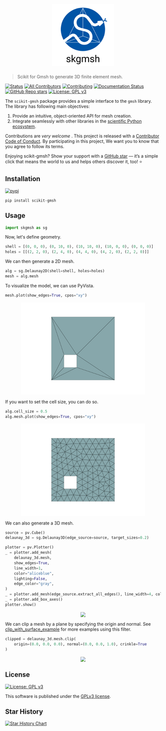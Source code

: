 <h1 align="center">
  <a href="https://github.com/pyvista/scikit-gmsh#--------">
    <img src="https://raw.githubusercontent.com/pyvista/scikit-gmsh/main/docs/_static/logo.svg"
         alt="scikit-gmsh"
         width="200"></a>
</h1>

> Scikit for Gmsh to generate 3D finite element mesh.

[![Status](https://badgen.net/badge/status/alpha/d8624d)](https://badgen.net/badge/status/alpha/d8624d)
[![All Contributors](https://img.shields.io/github/all-contributors/pyvista/scikit-gmsh?color=ee8449)](https://scikit-gmsh.readthedocs.io/en/latest/reference/about.html#contributors)
[![Contributing](https://img.shields.io/badge/PR-Welcome-%23FF8300.svg)](https://github.com/pyvista/scikit-gmsh/issues)
[![Documentation Status](https://readthedocs.org/projects/scikit-gmsh/badge/?version=latest)](https://scikit-gmsh.readthedocs.io/en/latest/?badge=latest)
[![GitHub Repo stars](https://img.shields.io/github/stars/pyvista/scikit-gmsh)](https://github.com/pyvista/scikit-gmsh/stargazers)
[![License: GPL v3](https://img.shields.io/badge/License-GPLv3-blue.svg)](https://www.gnu.org/licenses/gpl-3.0)

The `scikit-gmsh` package provides a simple interface to the `gmsh` library.
The library has following main objectives:

1. Provide an intuitive, object-oriented API for mesh creation.
1. Integrate seamlessly with other libraries in the [scientific Python ecosystem](https://www.scipy.org/about.html).

Contributions are _very welcome_ .
This project is released with a [Contributor Code of Conduct](CODE_OF_CONDUCT.md).
By participating in this project, We want you to know that you agree to follow its terms.

Enjoying scikit-gmsh? Show your support with a [GitHub star](https://github.com/pyvista/scikit-gmsh) — it’s a simple click that means the world to us and helps others discover it, too! ⭐️

## Installation

[![pypi](https://img.shields.io/pypi/v/scikit-gmsh?label=pypi&logo=python&logoColor=white)](https://pypi.org/project/scikit-gmsh/)

```shell
pip install scikit-gmsh
```

## Usage

```python
import skgmsh as sg
```

Now, let's define geometry.

```python
shell = [(0, 0, 0), (0, 10, 0), (10, 10, 0), (10, 0, 0), (0, 0, 0)]
holes = [[(2, 2, 0), (2, 4, 0), (4, 4, 0), (4, 2, 0), (2, 2, 0)]]
```

We can then generate a 2D mesh.

```python
alg = sg.Delaunay2D(shell=shell, holes=holes)
mesh = alg.mesh
```

To visualize the model, we can use PyVista.

```python
mesh.plot(show_edges=True, cpos="xy")
```

<p align="center">
<img src="https://raw.githubusercontent.com/pyvista/scikit-gmsh/main/docs/_static/frontal_delaunay_2d_01.png" align="center" width=400 >
</p>

If you want to set the cell size, you can do so.

```python
alg.cell_size = 0.5
alg.mesh.plot(show_edges=True, cpos="xy")
```

<p align="center">
<img src="https://raw.githubusercontent.com/pyvista/scikit-gmsh/main/docs/_static/frontal_delaunay_2d_02.png" align="center" width=400 >
</p>

We can also generate a 3D mesh.

```python
source = pv.Cube()
delaunay_3d = sg.Delaunay3D(edge_source=source, target_sizes=0.2)
```

```python
plotter = pv.Plotter()
_ = plotter.add_mesh(
    delaunay_3d.mesh,
    show_edges=True,
    line_width=1,
    color="aliceblue",
    lighting=False,
    edge_color="gray",
)
_ = plotter.add_mesh(edge_source.extract_all_edges(), line_width=4, color="gray")
_ = plotter.add_box_axes()
plotter.show()
```

<p align="center">
<img src="https://raw.githubusercontent.com/pyvista/scikit-gmsh/main/docs/_static/delaunay_3d_01.png" align="center" width=400 >
</p>

We can clip a mesh by a plane by specifying the origin and normal.
See [clip_with_surface_example](https://docs.pyvista.org/examples/01-filter/clipping-with-surface#clip-with-surface-example) for more examples using this filter.

```python
clipped = delaunay_3d.mesh.clip(
    origin=(0.0, 0.0, 0.0), normal=(0.0, 0.0, 1.0), crinkle=True
)
```

<p align="center">
<img src="https://raw.githubusercontent.com/pyvista/scikit-gmsh/main/docs/_static/delaunay_3d_02.png" align="center" width=400 >
</p>

## License

[![License: GPL v3](https://img.shields.io/badge/License-GPLv3-blue.svg)](https://www.gnu.org/licenses/gpl-3.0)

This software is published under the [GPLv3 license](https://www.gnu.org/licenses/gpl-3.0.en.html).

## Star History

[![Star History Chart](https://api.star-history.com/svg?repos=pyvista/scikit-gmsh&type=Date)](https://star-history.com/#pyvista/scikit-gmsh&Date)
